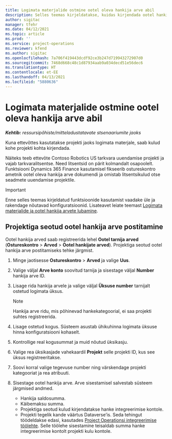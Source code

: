 ```yaml
---
title: Logimata materjalide ostmine ootel oleva hankija arve abil
description: Selles teemas kirjeldatakse, kuidas kirjendada ootel hankija arveid.
author: sigitac
manager: tfehr
ms.date: 04/12/2021
ms.topic: article
ms.prod: ''
ms.service: project-operations
ms.reviewer: kfend
ms.author: sigitac
ms.openlocfilehash: 7a706f419443dcdf92ce3b247d719943272907d0
ms.sourcegitcommit: 7468d668c48c1d87934aab9a034decd51e56dec6
ms.translationtype: HT
ms.contentlocale: et-EE
ms.lasthandoff: 04/13/2021
ms.locfileid: "5880636"
---
```

# <a name="purchase-non-stocked-materials-using-a-pending-vendor-invoice"></a>Logimata materjalide ostmine ootel oleva hankija arve abil

_**Kehtib:** ressursipõhiste/mitteladustatavate stsenaariumite jaoks_

Kuna ettevõttes kasutatakse projekti jaoks logimata materjale, saab kulud kohe projekti kohta kirjendada. 

Näiteks teeb ettevõte Contoso Robotics US tarkvara uuendamise projekti ja vajab tarkvaralitsentse. Need litsentsid on pärit kolmandalt osapoolelt.  Funktsiooni Dynamics 365 Finance kasutamisel fikseerib ostureskontro ametnik ootel oleva hankija arve dokumendi ja omistab litsentsikulud otse seadmete uuendamise projektile. 

> [!IMPORTANT]
> Enne selles teemas kirjeldatud funktsioonide kasutamist vaadake üle ja rakendage nõutavad konfiguratsioonid. Lisateavet leiate teemast [Logimata materjalide ja ootel hankija arvete lubamine](configure-materials-nonstocked.md). 

## <a name="post-a-project-related-pending-vendor-invoice"></a>Projektiga seotud ootel hankija arve postitamine 

Ootel hankija arved saab registreerida lehel **Ootel tarnija arved** (**Ostureskontro** > **Arved** > **Ootel hankijate arved**). Projektiga seotud ootel hankija arve postitamiseks tehke järgmist.

1. Minge jaotisesse **Ostureskontro** > **Arved** ja valige **Uus**. 
2. Valige väljal **Arve konto** soovitud tarnija ja sisestage väljal **Number** hankija arve ID.
3. Lisage rida hankija arvele ja valige väljal **Üksuse number** tarnijalt ostetud logimata üksus. 

    > [!NOTE]
    > Hankija arve ridu, mis põhinevad hankekategoorial, ei saa projekti suhtes registreerida. 
    
5. Lisage ostetud kogus. Süsteem asustab ühikuhinna logimata üksuse hinna konfiguratsiooni kohaselt. 
6. Kontrollige real kogusummat ja muid nõutud üksikasju.
7. Valige rea üksikasjade vahekaardil **Projekt** selle projekti ID, kus see üksus registreeritakse.
8. Soovi korral valige tegevuse number ning värskendage projekti kategooriat ja rea atribuuti.
9. Sisestage ootel hankija arve. Arve sisestamisel salvestab süsteem järgmised andmed.
    
    - Hankija saldosumma.
    - Käibemaksu summa.
    - Projektiga seotud kulud kirjendatakse hanke integreerimise kontole.
    - Projekti tegelik kande väärtus Dataverse’is. Seda tehingut töödeldakse edasi, kasutades [Project Operationsi integreerimise töölehte](../project-accounting/project-operations-integration-journal.md). Selle töölehe sisestamine teisaldab summa hanke integreerimise kontolt projekti kulu kontole.
